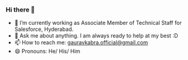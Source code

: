 ### Hi there 👋


- 🔭 I’m currently working as Associate Member of Technical Staff for Salesforce, Hyderabad.
- 💬 Ask me about anything. I am always ready to help at my best :D
- 📫 How to reach me: gauravkabra.official@gmail.com
- 😄 Pronouns: He/ His/ Him

<!--
**gaurav-kabra-official/gaurav-kabra-official** is a ✨ _special_ ✨ repository because its `README.md` (this file) appears on your GitHub profile.

Here are some ideas to get you started:

- 🔭 I’m currently working on ...
- 🌱 I’m currently learning ...
- 👯 I’m looking to collaborate on ...
- 🤔 I’m looking for help with ...
- 💬 Ask me about ...
- 📫 How to reach me: ...
- 😄 Pronouns: ...
- ⚡ Fun fact: ...
-->
